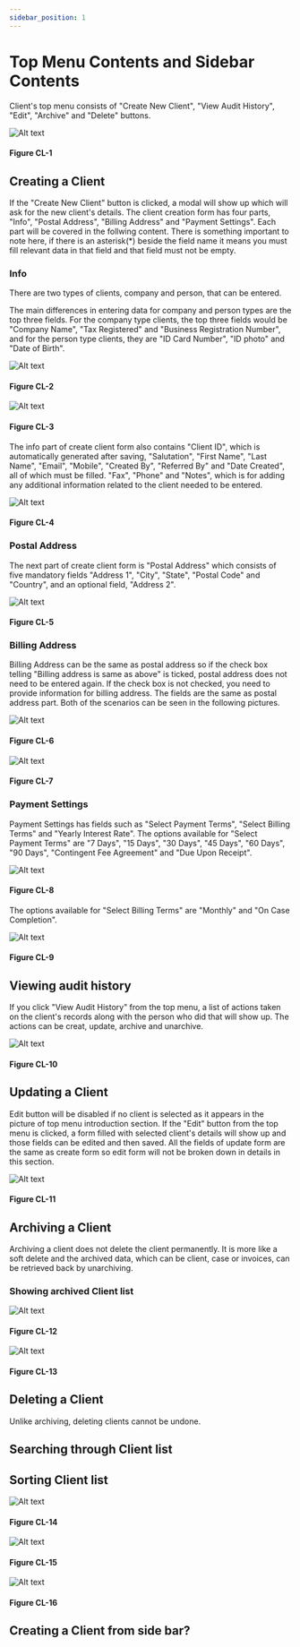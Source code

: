 ```yaml
---
sidebar_position: 1
---
```


# Top Menu Contents and Sidebar Contents

Client's top menu consists of "Create New Client", "View Audit History", "Edit", "Archive" and "Delete" buttons.

![Alt text](/img/client/client_initial.png?raw=true "Client")
#### Figure CL-1

## Creating a Client

If the "Create New Client" button is clicked, a modal will show up which will ask for the new client's details. The client creation form has four parts, "Info", "Postal Address", "Billing Address" and "Payment Settings". Each part will be covered in the follwing content. There is something important to note here, if there is an asterisk(*) beside the field name it means you must fill relevant data in that field and that field must not be empty.

### Info

There are two types of clients, company and person, that can be entered. 

The main differences in entering data for company and person types are the top three fields. For the company type clients, the top three fields would be "Company Name", "Tax Registered" and "Business Registration Number", and for the person type clients, they are "ID Card Number", "ID photo" and "Date of Birth".

![Alt text](/img/client/client_create_form_info_company.png?raw=true "Client")
#### Figure CL-2

![Alt text](/img/client/client_create_form_info_person.png?raw=true "Client")
#### Figure CL-3

The info part of create client form also contains "Client ID", which is automatically generated after saving, "Salutation", "First Name", "Last Name", "Email", "Mobile", "Created By", "Referred By" and "Date Created", all of which must be filled. "Fax", "Phone" and "Notes", which is for adding any additional information related to the client needed to be entered.

![Alt text](/img/client/client_create_form_info.png?raw=true "Client")
#### Figure CL-4

### Postal Address

The next part of create client form is "Postal Address" which consists of five mandatory fields "Address 1", "City", "State", "Postal Code" and "Country", and an optional field, "Address 2".

![Alt text](/img/client/client_create_form_postal_address.png?raw=true "Client")
#### Figure CL-5

### Billing Address

Billing Address can be the same as postal address so if the check box telling "Billing address is same as above" is ticked, postal address does not need to be entered again. If the check box is not checked, you need to provide information for billing address. The fields are the same as postal address part. Both of the scenarios can be seen in the following pictures.

![Alt text](/img/client/client_create_form_billing_address.png?raw=true "Client")
#### Figure CL-6

![Alt text](/img/client/client_create_form_billing_address_payment_settings.png?raw=true "Client")
#### Figure CL-7

### Payment Settings

Payment Settings has fields such as "Select Payment Terms", "Select Billing Terms" and "Yearly Interest Rate". The options available for "Select Payment Terms" are "7 Days", "15 Days", "30 Days", "45 Days", "60 Days", "90 Days", "Contingent Fee Agreement" and "Due Upon Receipt".

![Alt text](/img/client/client_create_form_payment_settings_payment_term_options.png?raw=true "Client")
#### Figure CL-8

The options available for "Select Billing Terms" are "Monthly" and "On Case Completion".

![Alt text](/img/client/client_create_form_payment_settings_billing_term_options.png?raw=true "Client")
#### Figure CL-9

## Viewing audit history

If you click "View Audit History" from the top menu, a list of actions taken on the client's records along with the person who did that will show up. The actions can be creat, update, archive and unarchive.

![Alt text](/img/client/client_view_audit.png?raw=true "Client")
#### Figure CL-10

## Updating a Client

Edit button will be disabled if no client is selected as it appears in the picture of top menu introduction section. If the "Edit" button from the top menu is clicked, a form filled with selected client's details will show up and those fields can be edited and then saved. All the fields of update form are the same as create form so edit form will not be broken down in details in this section.

![Alt text](/img/client/client_update.png?raw=true "Client")
#### Figure CL-11

## Archiving a Client
Archiving a client does not delete the client permanently. It is more like a soft delete and the archived data, which can be client, case or invoices, can be retrieved back by unarchiving. 

### Showing archived Client list

![Alt text](/img/client/client_side_setting_button.png?raw=true "Client")
#### Figure CL-12

![Alt text](/img/client/client_side_setting_show_archived_on.png?raw=true "Client")
#### Figure CL-13

## Deleting a Client
Unlike archiving, deleting clients cannot be undone.

## Searching through Client list

## Sorting Client list

![Alt text](/img/client/client_side_setting_sort_default.png?raw=true "Client")
#### Figure CL-14

![Alt text](/img/client/client_side_setting_sort_options.png?raw=true "Client")
#### Figure CL-15

![Alt text](/img/client/client_side_setting_sort_firstname.png?raw=true "Client")
#### Figure CL-16

## Creating a Client from side bar?